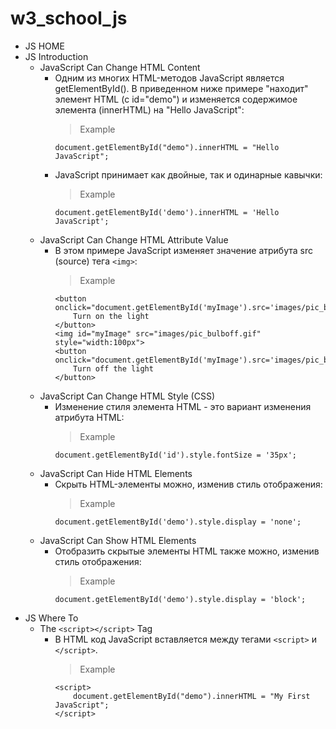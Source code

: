 # w3_school_js

- JS HOME
- JS Introduction
    - JavaScript Can Change HTML Content
        - Одним из многих HTML-методов JavaScript является getElementById(). В
            приведенном ниже примере "находит" элемент HTML (с id="demo") и
            изменяется содержимое элемента (innerHTML) на "Hello JavaScript":
            > Example
            ```
            document.getElementById("demo").innerHTML = "Hello JavaScript";
            ```
        - JavaScript принимает как двойные, так и одинарные кавычки:
            > Example
            ```
            document.getElementById('demo').innerHTML = 'Hello JavaScript';
            ```
    - JavaScript Can Change HTML Attribute Value
        - В этом примере JavaScript изменяет значение атрибута src (source) тега
            `<img>`:
            > Example
            ```
            <button
            onclick="document.getElementById('myImage').src='images/pic_bulgon.gif'">
                Turn on the light
            </button>
            <img id="myImage" src="images/pic_bulboff.gif" style="width:100px">
            <button
            onclick="document.getElementById('myImage').src='images/pic_bulboff.gif'">
                Turn off the light
            </button>
            ```
    - JavaScript Can Change HTML Style (CSS)
        - Изменение стиля элемента HTML - это вариант изменения атрибута HTML:
            > Example
            ```
            document.getElementById('id').style.fontSize = '35px';
            ```
    - JavaScript Can Hide HTML Elements
        - Скрыть HTML-элементы можно, изменив стиль отображения:
            > Example
            ```
            document.getElementById('demo').style.display = 'none';
            ```
    - JavaScript Can Show HTML Elements
        - Отобразить скрытые элементы HTML также можно, изменив стиль
            отображения:
            > Example
            ```
            document.getElementById('demo').style.display = 'block';
            ```
- JS Where To
    - The `<script></script>` Tag
        - В HTML код JavaScript вставляется между тегами `<script>` и
            `</script>`.
            > Example
            ```
            <script>
                document.getElementById("demo").innerHTML = "My First JavaScript";
            </script>
            ```

